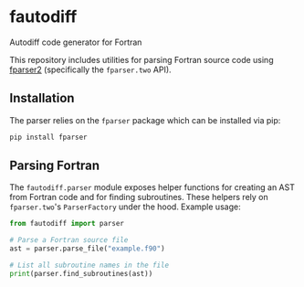 # fautodiff
Autodiff code generator for Fortran

This repository includes utilities for parsing Fortran source code using
[fparser2](https://fparser.readthedocs.io/en/latest/index.html) (specifically
the ``fparser.two`` API).

## Installation

The parser relies on the `fparser` package which can be installed via pip:

```bash
pip install fparser
```

## Parsing Fortran

The ``fautodiff.parser`` module exposes helper functions for creating an AST
from Fortran code and for finding subroutines. These helpers rely on
``fparser.two``'s `ParserFactory` under the hood. Example usage:

```python
from fautodiff import parser

# Parse a Fortran source file
ast = parser.parse_file("example.f90")

# List all subroutine names in the file
print(parser.find_subroutines(ast))
```
